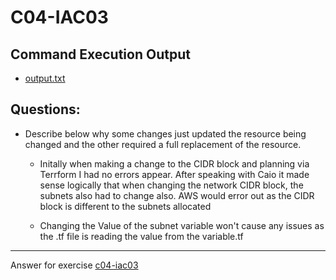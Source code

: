 # C04-IAC03

## Command Execution Output
- [output.txt](output.txt)

## Questions:
- Describe below why some changes just updated the resource being changed and the other required a full replacement of the resource.
    - Initally when making a change to the CIDR block and planning via Terrform I had no errors appear. After speaking with Caio it made sense logically that when changing the network CIDR block, the subnets also had to change also.
AWS would error out as the CIDR block is different to the subnets allocated
 
    - Changing the Value of the subnet variable won't cause any issues as the .tf file is reading the value from the variable.tf 

<!-- Don't change anything below this point-->
<!-- Before commiting, remove both commented lines--> 
***
Answer for exercise [c04-iac03](https://github.com/devopsacademyau/academy/blob/c41e824fb2a2c55e3a30b2371a87e3a7551b6741/classes/04class/exercises/c04-iac03/README.md)
